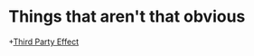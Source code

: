 # Things that aren't that obvious

+[Third Party Effect](https://en.wikipedia.org/wiki/Third-person_effect)
